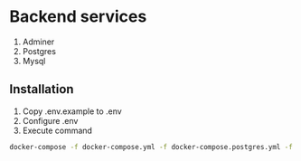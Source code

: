# Backend services
1. Adminer
2. Postgres
3. Mysql

## Installation

1. Copy .env.example to .env
2. Configure .env
3. Execute command
```bash
docker-compose -f docker-compose.yml -f docker-compose.postgres.yml -f docker-compose.mysql.yml up -d
```
